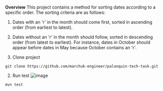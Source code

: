 **Overview**
This project contains a method for sorting dates according to a specific order. The sorting criteria are as follows:
1. Dates with an 'r' in the month should come first, sorted in ascending order (from earliest to latest).
2. Dates without an 'r' in the month should follow, sorted in descending order (from latest to earliest).
For instance, dates in October should appear before dates in May because October contains an 'r'.

1. Clone project
```
git clone https://github.com/marchuk-engineer/palanquin-tech-task.git
```
2. Run test 
![image](https://github.com/marchuk-engineer/palanquin-tech-task/assets/112648286/b90253e2-bc5c-4a2a-8438-42553b36dc28)
```
mvn test
```
